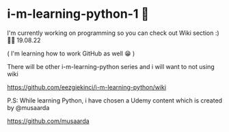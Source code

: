# i-m-learning-python-1  🐍

I'm currently working on programming so you can check out Wiki section :)   👩‍💻 19.08.22

( I'm learning how to work GitHub as well  😁  )

There will be other i-m-learning-python series and i will want to not using wiki 

https://github.com/eezgiekinci/i-m-learning-python/wiki


P.S: While learning Python, i have chosen a Udemy content which is created by @musaarda 

https://github.com/musaarda
